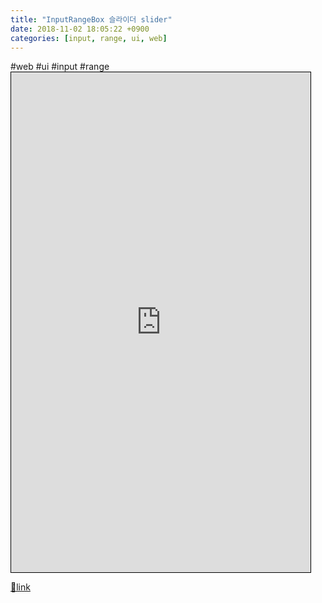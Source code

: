 ```yaml
---
title: "InputRangeBox 슬라이더 slider"
date: 2018-11-02 18:05:22 +0900
categories: [input, range, ui, web]
---
```


#web #ui #input #range<iframe frameborder="1" height="800" src="https://mins01.github.io/ui_InputRangeBox/" style="border-width: 1px; border-style: solid; border-color: rgb(0, 0, 0);" width="95%"></iframe>


[🔗link](http://www.mins01.com/mh/tech/read/1210)